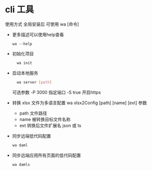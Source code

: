 # cli 工具

使用方式 全局安装后 可使用 wa [命令]
- 更多描述可以使用help查看

  ```
  wa --help
  ```

- 初始化项目
  ```bash
    wa init
  ```

- 启动本地服务
  ```bash
    wa server [path]
  ```
  可选参数
  -P 3000 指定端口
  -S true 开启https

- 转换 xlsx 文件为多语言配置
  wa xlsx2Config [path] [name] [ext]
  参数

  - path 文件路径
  - name 被转换目标文件名称
  - ext 转换后文件扩展名 json 或 ts

- 同步远端低代码配置
  ```bash
  wa daml
  ```

- 同步远端应用所有页面的低代码配置
  ```bash
  wa damls
  ```
